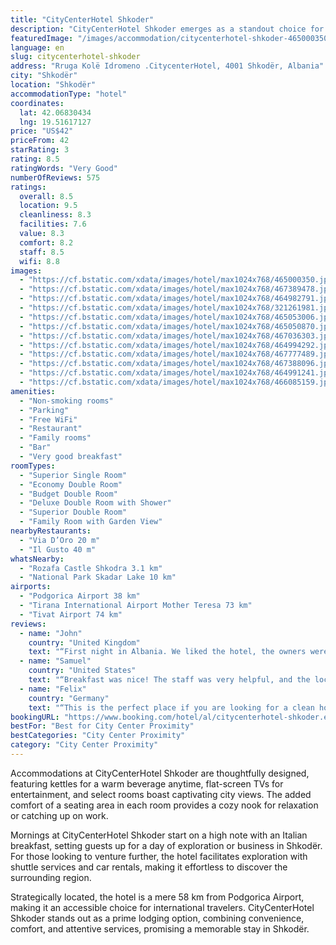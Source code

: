 ```yaml
---
title: "CityCenterHotel Shkoder"
description: "CityCenterHotel Shkoder emerges as a standout choice for travelers seeking comfort and convenience in the heart of Shkodër, Shkoder County, just 49 km away from the Port of Bar."
featuredImage: "/images/accommodation/citycenterhotel-shkoder-465000350.jpg"
language: en
slug: citycenterhotel-shkoder
address: "Rruga Kolë Idromeno .CitycenterHotel, 4001 Shkodër, Albania"
city: "Shkodër"
location: "Shkodër"
accommodationType: "hotel"
coordinates:
  lat: 42.06830434
  lng: 19.51617127
price: "US$42"
priceFrom: 42
starRating: 3
rating: 8.5
ratingWords: "Very Good"
numberOfReviews: 575
ratings:
  overall: 8.5
  location: 9.5
  cleanliness: 8.3
  facilities: 7.6
  value: 8.3
  comfort: 8.2
  staff: 8.5
  wifi: 8.8
images:
  - "https://cf.bstatic.com/xdata/images/hotel/max1024x768/465000350.jpg?k=caed0fa2375254aea64dc3c32522c206f9e537221ceedc90d7670196f0776721&o=&hp=1"
  - "https://cf.bstatic.com/xdata/images/hotel/max1024x768/467389478.jpg?k=be7356433281c3d8205736f404251bfb9138dbef92922b662cf0706ee917d3dc&o=&hp=1"
  - "https://cf.bstatic.com/xdata/images/hotel/max1024x768/464982791.jpg?k=e88573b8acd603bb1413571c049762338a0c087c24a702b57d20c937440b8322&o=&hp=1"
  - "https://cf.bstatic.com/xdata/images/hotel/max1024x768/321261981.jpg?k=3542ff214715f084aa8daacdcdfd4fa514a5f07a40d735081e91ebf3e13ad63e&o=&hp=1"
  - "https://cf.bstatic.com/xdata/images/hotel/max1024x768/465053006.jpg?k=7b103e5055f3b650c767414989e292b03c6c5473819d27e4e7bbb247dd2183e3&o=&hp=1"
  - "https://cf.bstatic.com/xdata/images/hotel/max1024x768/465050870.jpg?k=7ab66151eb8d3f759e0444d170c13a61f980c275deee7e259e86ef07fa901690&o=&hp=1"
  - "https://cf.bstatic.com/xdata/images/hotel/max1024x768/467036303.jpg?k=292f5b961c34add1c4d4cba1d2655a8b8e4891ef999ab2f90799a1cc3a549606&o=&hp=1"
  - "https://cf.bstatic.com/xdata/images/hotel/max1024x768/464994292.jpg?k=48b2b798123aa519cda9836d147850b19b406a60eddbae1c0d1b72d970fc1316&o=&hp=1"
  - "https://cf.bstatic.com/xdata/images/hotel/max1024x768/467777489.jpg?k=d15b71d136ee449ab5a88713cc821b8ae9e929aabbaf0fa0e49d159fc12fb72d&o=&hp=1"
  - "https://cf.bstatic.com/xdata/images/hotel/max1024x768/467388096.jpg?k=8661392a81b5bf94a10dd067dc77a73ceaea866be5998350130d3912203771e8&o=&hp=1"
  - "https://cf.bstatic.com/xdata/images/hotel/max1024x768/464991241.jpg?k=51bc29b32bf1f97f8fd3a003644b9efecd2e6ab96f984c4f9afe41355fdaa5fc&o=&hp=1"
  - "https://cf.bstatic.com/xdata/images/hotel/max1024x768/466085159.jpg?k=bbffe244eaaea404c35c741916c4279e7ecd7d1d3375705594e8057d2c6105c5&o=&hp=1"
amenities:
  - "Non-smoking rooms"
  - "Parking"
  - "Free WiFi"
  - "Restaurant"
  - "Family rooms"
  - "Bar"
  - "Very good breakfast"
roomTypes:
  - "Superior Single Room"
  - "Economy Double Room"
  - "Budget Double Room"
  - "Deluxe Double Room with Shower"
  - "Superior Double Room"
  - "Family Room with Garden View"
nearbyRestaurants:
  - "Via D’Oro 20 m"
  - "Il Gusto 40 m"
whatsNearby:
  - "Rozafa Castle Shkodra 3.1 km"
  - "National Park Skadar Lake 10 km"
airports:
  - "Podgorica Airport 38 km"
  - "Tirana International Airport Mother Teresa 73 km"
  - "Tivat Airport 74 km"
reviews:
  - name: "John"
    country: "United Kingdom"
    text: "“First night in Albania. We liked the hotel, the owners were very friendly and it was in a great part of town.”"
  - name: "Samuel"
    country: "United States"
    text: "“Breakfast was nice! The staff was very helpful, and the location is perfect, its both quiet, but also just steps away from the center of town.”"
  - name: "Felix"
    country: "Germany"
    text: "“This is the perfect place if you are looking for a clean hotel, right in the city center! Our host was incredibly kind and helpful (she even got up early to prepare breakfast, so that we could catch our bus). Furthermore, it is possible to buy...”"
bookingURL: "https://www.booking.com/hotel/al/citycenterhotel-shkoder.en-gb.html?aid=8035640"
bestFor: "Best for City Center Proximity"
bestCategories: "City Center Proximity"
category: "City Center Proximity"
---
```


Accommodations at CityCenterHotel Shkoder are thoughtfully designed, featuring kettles for a warm beverage anytime, flat-screen TVs for entertainment, and select rooms boast captivating city views. The added comfort of a seating area in each room provides a cozy nook for relaxation or catching up on work.

Mornings at CityCenterHotel Shkoder start on a high note with an Italian breakfast, setting guests up for a day of exploration or business in Shkodër. For those looking to venture further, the hotel facilitates exploration with shuttle services and car rentals, making it effortless to discover the surrounding region.

Strategically located, the hotel is a mere 58 km from Podgorica Airport, making it an accessible choice for international travelers. CityCenterHotel Shkoder stands out as a prime lodging option, combining convenience, comfort, and attentive services, promising a memorable stay in Shkodër.